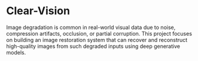 # Clear-Vision
 Image degradation is common in real-world visual data due to noise, compression artifacts, occlusion, or  partial corruption. This project focuses on building an image restoration system that can recover and  reconstruct high-quality images from such degraded inputs using deep generative models.
